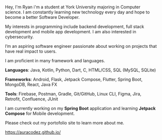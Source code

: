 
Hey, I'm Ryan i'm a student at York University majoring in Computer science. I am constantly learning new technology every day and hope to become a better Software Developer.

My interests in programming include backend development, full stack development and mobile app development. I am also interested in cybersecurity.

I’m an aspiring software engineer passionate about working on projects that have real impact to users. 

I am proficient in many framework and languages.

**Languages**: Java, Kotlin, Python, Dart, C, HTML/CSS, SQL (MySQL, SQLite)

**Frameworks**: Android, Flask, Jetpack Compose, Flutter, Spring Boot, MongoDB, React, Java FX

**Tools**: Firebase, Postman, Gradle, Git/GitHub, Linux CLI, Figma, Jira, Retrofit, Confluence, JUnit

I am currently working on my **Spring Boot** application and learning **Jetpack Compose** for Mobile development.

Please check out my portofolio site to learn more about me.

https://auracodez.github.io/
